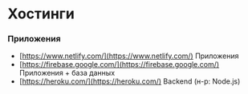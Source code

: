 # Хостинги

<!-- xxxxxxxxxxxxxxxxxxxxxxxxxxxxxxxxxxxxxxxxxxxxxxxxxxxxxxx -->
### Приложения
<!-- xxxxxxxxxxxxxxxxxxxxxxxxxxxxxxxxxxxxxxxxxxxxxxxxxxxxxxx -->
- [https://www.netlify.com/](https://www.netlify.com/) Приложения
- [https://firebase.google.com/](https://firebase.google.com/) Приложения + база данных
- [https://heroku.com/](https://heroku.com/) Backend (н-р: Node.js)
